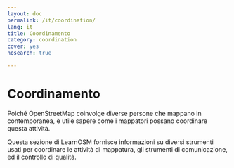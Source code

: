 ```yaml
---
layout: doc
permalink: /it/coordination/
lang: it
title: Coordinamento
category: coordination
cover: yes
nosearch: true

---
```


Coordinamento
============


Poiché OpenStreetMap coinvolge diverse persone che mappano in contemporanea, è utile sapere come i mappatori possano coordinare questa attività.

Questa sezione di LearnOSM fornisce informazioni su diversi strumenti usati per coordinare le attività di mappatura, gli strumenti di comunicazione, ed il controllo di qualità.